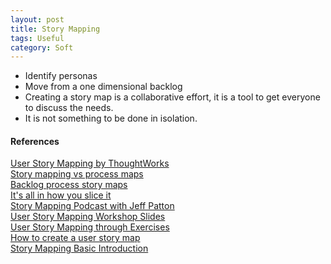 ```yaml
---
layout: post
title: Story Mapping
tags: Useful
category: Soft
---
```


- Identify personas
- Move from a one dimensional backlog
- Creating a story map is a collaborative effort, it is a tool to get everyone to discuss the needs.  
- It is not something to be done in isolation.  


#### References ####

[User Story Mapping by ThoughtWorks](http://www.slideshare.net/pkanchankar/user-story-mapping-workshop-slideshare)  
[Story mapping vs process maps](http://www.agilebuddha.com/agile/story-mapping-andvs-process-maps/)  
[Backlog process story maps](http://www.infoq.com/news/2013/04/backlog-process-story-maps)  
[It's all in how you slice it](http://agileproductdesign.com/writing/how_you_slice_it.pdf)  
[Story Mapping Podcast with Jeff Patton](http://www.uie.com/brainsparks/2011/10/07/jeff-patton-story-mapping-for-ux-practitioners-tying-agile-and-ux-together/)  
[User Story Mapping Workshop Slides](http://prezi.com/g02xaoogiiwn/user-story-mapping-workshop/)  
[User Story Mapping through Exercises](http://agilepainrelief.com/notesfromatooluser/2013/04/learning-story-mapping-exercises.html#.VBlEofmSx64)  
[How to create a user story map](http://winnipegagilist.blogspot.ca/2012/03/how-to-create-user-story-map.html)  
[Story Mapping Basic Introduction](http://www.agilelearninglabs.com/modules/story-mapping/)  
